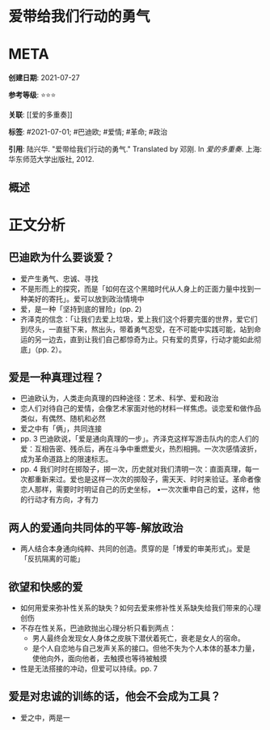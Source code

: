 # 爱带给我们行动的勇气

# META

**创建日期**: 2021-07-27

**参考等级**: ⭐⭐⭐

**关联**: [[爱的多重奏]]

**标签**: #2021-07-01; #巴迪欧; #爱情; #革命; #政治

**引用**: 陆兴华. "爱带给我们行动的勇气." Translated by 邓刚. In *爱的多重奏*. 上海: 华东师范大学出版社, 2012.

## 概述

# 正文分析

## 巴迪欧为什么要谈爱？

* 爱产生勇气、忠诚、寻找
* 不是形而上的探究，而是「如何在这个黑暗时代从人身上的正面力量中找到一种美好的寄托」。爱可以放到政治情境中
* 爱，是一种「坚持到底的冒险」(pp. 2)
* 齐泽克的信念：「让我们去爱上垃圾，爱上我们这个将要完蛋的世界，爱它们到尽头，一直挺下来，熬出头，带着勇气忍受，在不可能中实践可能，站到命运的另一边去，直到让我们自己都惊奇为止。只有爱的贯穿，行动才能如此彻底」（pp. 2）。  

## 爱是一种真理过程？

* 巴迪欧认为，人类走向真理的四种途径：艺术、科学、爱和政治
* 恋人们对待自己的爱情，会像艺术家面对他的材料一样焦虑。谈恋爱和做作品类似，有偶然、随机和必然
* 爱之中有「俩」，共同连接
* pp. 3 巴迪欧说，「爱是通向真理的一步」。齐泽克这样写游击队内的恋人们的爱：互相告密、残杀后，再在斗争中重燃爱火，热烈相拥。一次次感情波折，成为革命道路上的限速标志。  
* pp. 4 我们时时在掷殻子，掷一次，历史就对我们清明一次：直面真理，每一次都重新来过。爱也是这样一次次的掷殼子，需天天、时时来验证。革命者像恋人那样，需要时时明证自己的历史坐标， •一次次重申自己的爱，这样，他的行动才有方向，才有力  

## 两人的爱通向共同体的平等-解放政治

* 两人结合本身通向纯粹、共同的创造。贯穿的是「博爱的审美形式」。爱是「反抗隔离的可能」

## 欲望和快感的爱

* 如何用爱来弥补性关系的缺失？如何去爱来修补性关系缺失给我们带来的心理创伤
* 不存在性关系，巴迪欧抛出心理分析只看到两点：
  * 男人最终会发现女人身体之皮肤下潜伏着死亡，衰老是女人的宿命。
  * 是个人自恋地与自己发声关系的接口。但他不失为个人本体的基本力量，使他向外，面向他者，去触摸也等待被触摸
* 性是无法搭接的冲动，但爱可以持续。pp. 7

## 爱是对忠诚的训练的话，他会不会成为工具？

* 爱之中，两是一



